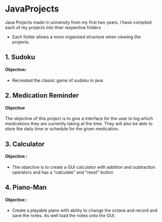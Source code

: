 # JavaProjects
Java Projects made in university from my first two years. I have compiled each of my projects into thier respective folders
- Each folder allows a more organized structure when viewing the projects.
## 1. Sudoku
#### Objective:
- Recreated the classic game of sudoku in java 
## 2. Medication Reminder
#### Objective
The objective of this project is to give a interface for the user to log which medications they are currently taking at the time. They will also be able to store the daily time or schedule for the given medication.
## 3. Calculator
#### Objective :
- The objective is to create a GUI calculator with addition and subtraction operators and has a "calculate" and "reset" button
## 4. Piano-Man
#### Objective : 
- Create a playable piano with ability to change the octave and record and save the notes. As well load the notes onto the GUI.
